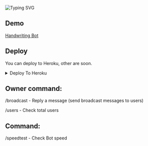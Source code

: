 ![Typing SVG](https://readme-typing-svg.herokuapp.com/?lines=Handwriting+Bot;Made+by+RSR)</p>

## Demo
<a href="https://t.me/MZupbot">Handwriting Bot</a>

## Deploy
You can deploy to Heroku, other are soon.

<details><summary>Deploy To Heroku</summary>
<p>
<br>
<a href="https://heroku.com/deploy?template=https://github.com/RSR-TG-Info/Handwritingbot">
  <img src="https://www.herokucdn.com/deploy/button.svg" alt="Deploy">
</a>
</p>
</details>

## Owner command:

/broadcast - Reply a message (send broadcast messages to users)
<p>/users - Check total users</p>

## Command:
/speedtest - Check Bot speed
